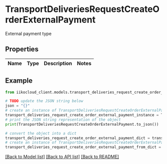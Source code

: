 # TransportDeliveriesRequestCreateOrderExternalPayment

External payment type

## Properties

Name | Type | Description | Notes
------------ | ------------- | ------------- | -------------

## Example

```python
from iikocloud_client.models.transport_deliveries_request_create_order_external_payment import TransportDeliveriesRequestCreateOrderExternalPayment

# TODO update the JSON string below
json = "{}"
# create an instance of TransportDeliveriesRequestCreateOrderExternalPayment from a JSON string
transport_deliveries_request_create_order_external_payment_instance = TransportDeliveriesRequestCreateOrderExternalPayment.from_json(json)
# print the JSON string representation of the object
print(TransportDeliveriesRequestCreateOrderExternalPayment.to_json())

# convert the object into a dict
transport_deliveries_request_create_order_external_payment_dict = transport_deliveries_request_create_order_external_payment_instance.to_dict()
# create an instance of TransportDeliveriesRequestCreateOrderExternalPayment from a dict
transport_deliveries_request_create_order_external_payment_from_dict = TransportDeliveriesRequestCreateOrderExternalPayment.from_dict(transport_deliveries_request_create_order_external_payment_dict)
```
[[Back to Model list]](../README.md#documentation-for-models) [[Back to API list]](../README.md#documentation-for-api-endpoints) [[Back to README]](../README.md)


